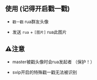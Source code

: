## 使用 (记得开启戳一戳)

- ``戳一戳`` rua群友头像

- 发送  ``rua``  + ``[图片]`` rua此图片

 ## ⚠️注意

- master被戳头像时会rua发起者 （保护！）

- svip开启的特殊戳一戳无法被识别